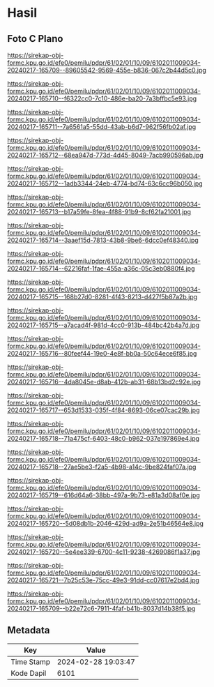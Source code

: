 # Hasil

## Foto C Plano

https://sirekap-obj-formc.kpu.go.id/efe0/pemilu/pdpr/61/02/01/10/09/6102011009034-20240217-165709--89605542-9569-455e-b836-067c2b44d5c0.jpg

https://sirekap-obj-formc.kpu.go.id/efe0/pemilu/pdpr/61/02/01/10/09/6102011009034-20240217-165710--f6322cc0-7c10-486e-ba20-7a3bffbc5e93.jpg

https://sirekap-obj-formc.kpu.go.id/efe0/pemilu/pdpr/61/02/01/10/09/6102011009034-20240217-165711--7a6561a5-55dd-43ab-b6d7-962f56fb02af.jpg

https://sirekap-obj-formc.kpu.go.id/efe0/pemilu/pdpr/61/02/01/10/09/6102011009034-20240217-165712--68ea947d-773d-4d45-8049-7acb990596ab.jpg

https://sirekap-obj-formc.kpu.go.id/efe0/pemilu/pdpr/61/02/01/10/09/6102011009034-20240217-165712--1adb3344-24eb-4774-bd74-63c6cc96b050.jpg

https://sirekap-obj-formc.kpu.go.id/efe0/pemilu/pdpr/61/02/01/10/09/6102011009034-20240217-165713--b17a59fe-8fea-4f88-91b9-8cf62fa21001.jpg

https://sirekap-obj-formc.kpu.go.id/efe0/pemilu/pdpr/61/02/01/10/09/6102011009034-20240217-165714--3aaef15d-7813-43b8-9be6-6dcc0ef48340.jpg

https://sirekap-obj-formc.kpu.go.id/efe0/pemilu/pdpr/61/02/01/10/09/6102011009034-20240217-165714--62216faf-1fae-455a-a36c-05c3eb0880f4.jpg

https://sirekap-obj-formc.kpu.go.id/efe0/pemilu/pdpr/61/02/01/10/09/6102011009034-20240217-165715--168b27d0-8281-4f43-8213-d427f5b87a2b.jpg

https://sirekap-obj-formc.kpu.go.id/efe0/pemilu/pdpr/61/02/01/10/09/6102011009034-20240217-165715--a7acad4f-981d-4cc0-913b-484bc42b4a7d.jpg

https://sirekap-obj-formc.kpu.go.id/efe0/pemilu/pdpr/61/02/01/10/09/6102011009034-20240217-165716--80feef44-19e0-4e8f-bb0a-50c64ece6f85.jpg

https://sirekap-obj-formc.kpu.go.id/efe0/pemilu/pdpr/61/02/01/10/09/6102011009034-20240217-165716--4da8045e-d8ab-412b-ab31-68b13bd2c92e.jpg

https://sirekap-obj-formc.kpu.go.id/efe0/pemilu/pdpr/61/02/01/10/09/6102011009034-20240217-165717--653d1533-035f-4f84-8693-06ce07cac29b.jpg

https://sirekap-obj-formc.kpu.go.id/efe0/pemilu/pdpr/61/02/01/10/09/6102011009034-20240217-165718--71a475cf-6403-48c0-b962-037e197869e4.jpg

https://sirekap-obj-formc.kpu.go.id/efe0/pemilu/pdpr/61/02/01/10/09/6102011009034-20240217-165718--27ae5be3-f2a5-4b98-a14c-9be824faf07a.jpg

https://sirekap-obj-formc.kpu.go.id/efe0/pemilu/pdpr/61/02/01/10/09/6102011009034-20240217-165719--616d64a6-38bb-497a-9b73-e81a3d08af0e.jpg

https://sirekap-obj-formc.kpu.go.id/efe0/pemilu/pdpr/61/02/01/10/09/6102011009034-20240217-165720--5d08db1b-2046-429d-ad9a-2e51b46564e8.jpg

https://sirekap-obj-formc.kpu.go.id/efe0/pemilu/pdpr/61/02/01/10/09/6102011009034-20240217-165720--5e4ee339-6700-4c11-9238-4269086f1a37.jpg

https://sirekap-obj-formc.kpu.go.id/efe0/pemilu/pdpr/61/02/01/10/09/6102011009034-20240217-165721--7b25c53e-75cc-49e3-91dd-cc07617e2bd4.jpg

https://sirekap-obj-formc.kpu.go.id/efe0/pemilu/pdpr/61/02/01/10/09/6102011009034-20240217-165709--b22e72c6-7911-4faf-b41b-8037d14b38f5.jpg


## Metadata

| Key        | Value               |
| ---------- | ------------------- |
| Time Stamp | 2024-02-28 19:03:47 |
| Kode Dapil | 6101                |




